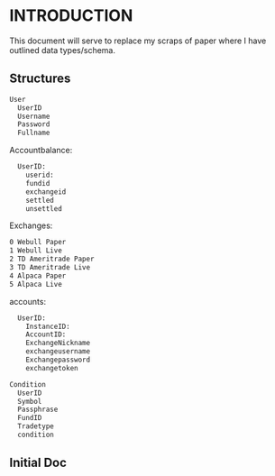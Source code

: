 # INTRODUCTION

This document will serve to replace my scraps of paper where I have outlined data types/schema.

## Structures

```bash
User
  UserID
  Username
  Password
  Fullname
```

Accountbalance:
```bash
  UserID:
    userid:
    fundid
    exchangeid
    settled
    unsettled
```

Exchanges:
```bash
0 Webull Paper
1 Webull Live
2 TD Ameritrade Paper
3 TD Ameritrade Live
4 Alpaca Paper
5 Alpaca Live
```

accounts:
```bash
  UserID:
    InstanceID:
    AccountID:
    ExchangeNickname
    exchangeusername
    Exchangepassword
    exchangetoken
```

```bash
Condition
  UserID
  Symbol
  Passphrase
  FundID
  Tradetype
  condition
```

## Initial Doc
